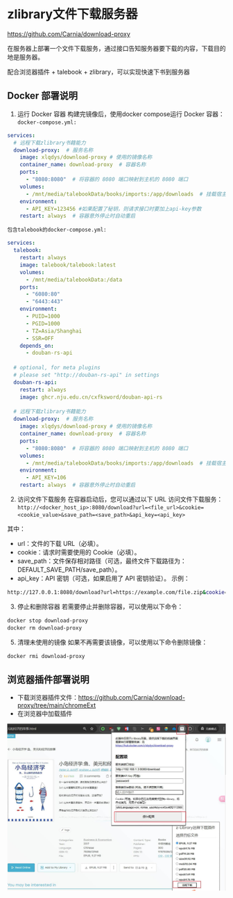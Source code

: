 # zlibrary文件下载服务器

https://github.com/Carnia/download-proxy

在服务器上部署一个文件下载服务，通过接口告知服务器要下载的内容，下载目的地是服务器。

配合浏览器插件 + talebook + zlibrary，可以实现快速下书到服务器

## Docker 部署说明
1. 运行 Docker 容器
构建完镜像后，使用docker compose运行 Docker 容器：
`docker-compose.yml:`
```yml
services:
  # 远程下载zlibrary书籍能力
  download-proxy:  # 服务名称
    image: xlqdys/download-proxy # 使用的镜像名称
    container_name: download-proxy  # 容器名称
    ports:
      - "8080:8080"  # 将容器的 8080 端口映射到主机的 8080 端口
    volumes:
      - /mnt/media/talebookData/books/imports:/app/downloads  # 挂载宿主机的目录到容器内
    environment:
      - API_KEY=123456 #如果配置了秘钥，则请求接口时要加上api-key参数
    restart: always  # 容器意外停止时自动重启
```

`包含talebook的docker-compose.yml:`

```yml
services:
  talebook:
    restart: always
    image: talebook/talebook:latest
    volumes:
      - /mnt/media/talebookData:/data
    ports:
      - "6080:80"
      - "6443:443"
    environment:
      - PUID=1000
      - PGID=1000
      - TZ=Asia/Shanghai
      - SSR=OFF
    depends_on:
      - douban-rs-api

  # optional, for meta plugins
  # please set "http://douban-rs-api" in settings
  douban-rs-api:
    restart: always
    image: ghcr.nju.edu.cn/cxfksword/douban-api-rs

  # 远程下载zlibrary书籍能力
  download-proxy:  # 服务名称
    image: xlqdys/download-proxy # 使用的镜像名称
    container_name: download-proxy  # 容器名称
    ports:
      - "8080:8080"  # 将容器的 8080 端口映射到主机的 8080 端口
    volumes:
      - /mnt/media/talebookData/books/imports:/app/downloads  # 挂载宿主机的目录到容器内
    environment:
      - API_KEY=106
    restart: always  # 容器意外停止时自动重启
```

2. 访问文件下载服务
在容器启动后，您可以通过以下 URL 访问文件下载服务：
`http://<docker_host_ip>:8080/download?url=<file_url>&cookie=<cookie_value>&save_path=<save_path>&api_key=<api_key>
`

其中：
- url：文件的下载 URL（必填）。
- cookie：请求时需要使用的 Cookie（必填）。
- save_path：文件保存相对路径（可选，最终文件下载路径为：DEFAULT_SAVE_PATH/save_path）。
- api_key：API 密钥（可选，如果启用了 API 密钥验证）。
示例：
```bash
http://127.0.0.1:8080/download?url=https://example.com/file.zip&cookie=mycookie&save_path=a/b&api_key=myapikey
```
3. 停止和删除容器
若需要停止并删除容器，可以使用以下命令：

```bash
docker stop download-proxy
docker rm download-proxy
```
5. 清理未使用的镜像
如果不再需要该镜像，可以使用以下命令删除镜像：

```bash
docker rmi download-proxy
```

## 浏览器插件部署说明
- 下载浏览器插件文件：https://github.com/Carnia/download-proxy/tree/main/chromeExt
- 在浏览器中加载插件

![demo](https://github.com/Carnia/download-proxy/blob/main/picture/demo.jpg)
